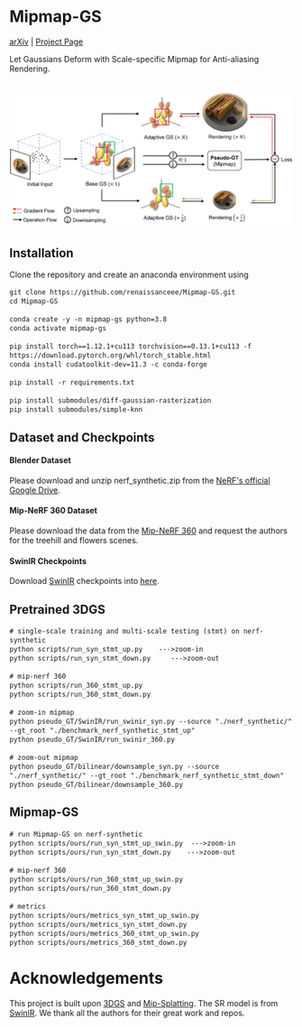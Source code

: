 # Mipmap-GS
<a href="https://arxiv.org/abs/2408.06286">arXiv</a> | <a href="https://github.com/renaissanceee/Mipmap-GS">Project Page</a>

Let Gaussians Deform with Scale-specific Mipmap for Anti-aliasing Rendering.
<p>
    <br>
    <img src="figures/mipmap_logo.png" width="600"/>
    <br>
</p>


## Installation
Clone the repository and create an anaconda environment using
```
git clone https://github.com/renaissanceee/Mipmap-GS.git
cd Mipmap-GS

conda create -y -n mipmap-gs python=3.8
conda activate mipmap-gs

pip install torch==1.12.1+cu113 torchvision==0.13.1+cu113 -f https://download.pytorch.org/whl/torch_stable.html
conda install cudatoolkit-dev=11.3 -c conda-forge

pip install -r requirements.txt

pip install submodules/diff-gaussian-rasterization
pip install submodules/simple-knn
```
## Dataset and Checkpoints
#### Blender Dataset
Please download and unzip nerf_synthetic.zip from the [NeRF's official Google Drive](https://drive.google.com/drive/folders/128yBriW1IG_3NJ5Rp7APSTZsJqdJdfc1).

#### Mip-NeRF 360 Dataset
Please download the data from the [Mip-NeRF 360](https://jonbarron.info/mipnerf360/) and request the authors for the treehill and flowers scenes.

#### SwinIR Checkpoints
Download [SwinIR](https://github.com/JingyunLiang/SwinIR/releases) checkpoints into [here](https://github.com/renaissanceee/MipmapGS_opensource/tree/main/pseudo_GT/swinIR/model_zoo/swinir).
## Pretrained 3DGS
```
# single-scale training and multi-scale testing (stmt) on nerf-synthetic
python scripts/run_syn_stmt_up.py	 --->zoom-in
python scripts/run_syn_stmt_down.py 	--->zoom-out

# mip-nerf 360
python scripts/run_360_stmt_up.py	  
python scripts/run_360_stmt_down.py	 

# zoom-in mipmap
python pseudo_GT/SwinIR/run_swinir_syn.py --source "./nerf_synthetic/" --gt_root "./benchmark_nerf_synthetic_stmt_up"
python pseudo_GT/SwinIR/run_swinir_360.py

# zoom-out mipmap
python pseudo_GT/bilinear/downsample_syn.py --source "./nerf_synthetic/" --gt_root "./benchmark_nerf_synthetic_stmt_down"
python pseudo_GT/bilinear/downsample_360.py
```

## Mipmap-GS
```
# run Mipmap-GS on nerf-synthetic 
python scripts/ours/run_syn_stmt_up_swin.py	 --->zoom-in
python scripts/ours/run_syn_stmt_down.py 	--->zoom-out

# mip-nerf 360 
python scripts/ours/run_360_stmt_up_swin.py	
python scripts/ours/run_360_stmt_down.py	 

# metrics
python scripts/ours/metrics_syn_stmt_up_swin.py
python scripts/ours/metrics_syn_stmt_down.py
python scripts/ours/metrics_360_stmt_up_swin.py
python scripts/ours/metrics_360_stmt_down.py
```

# Acknowledgements
This project is built upon [3DGS](https://github.com/graphdeco-inria/gaussian-splatting) and [Mip-Splatting](https://github.com/autonomousvision/mip-splatting.git). The SR model is from [SwinIR](https://github.com/JingyunLiang/SwinIR.git).
We thank all the authors for their great work and repos. 
